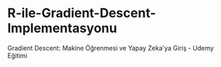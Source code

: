 # R-ile-Gradient-Descent-Implementasyonu
Gradient Descent: Makine Öğrenmesi ve Yapay Zeka'ya Giriş - Udemy Eğitimi
